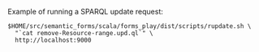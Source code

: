 Example of running a SPARQL update request:

```shell
$HOME/src/semantic_forms/scala/forms_play/dist/scripts/rupdate.sh \
  "`cat remove-Resource-range.upd.ql`" \
  http://localhost:9000
```

